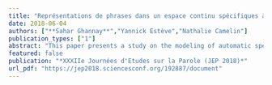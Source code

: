 ```yaml
---
title: "Représentations de phrases dans un espace continu spécifiques à la tâche de détection d'erreurs"
date: 2018-06-04
authors: ["**Sahar Ghannay**","Yannick Estève","Nathalie Camelin"]
publication_types: ["1"]
abstract: "This paper presents a study on the modeling of automatic speech recognition errors at the sentence level. We aim in this study to compensate certain phenomena highlighted by the analysis of the outputs generated by the ASR error detection system we previously proposed. We investigated three different approaches, that are based respectively on the use of sentence embeddings dedicated to ASR error detection task, a probabilistic contextual model (PCM) and a bidirectional long short term memory (BLSTM) architecture. An approach to build task-specific sentence embeddings is proposed and compared to the Doc2vec approach. Experiments are performed on transcriptions generated by the LIUM ASR system applied to the ETAPE corpus. They show that the proposed sentence embeddings dedicated to ASR error detection achieve better results than generic sentence embeddings, and that the integration of task-specific embeddings in our system achieves better results than the PCM and BLSTM models."
featured: false
publication: "*XXXIIe Journées d'Etudes sur la Parole (JEP 2018)*"
url_pdf: "https://jep2018.sciencesconf.org/192887/document"
---
```

